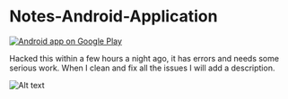 # Notes-Android-Application

<a href="https://play.google.com/store/apps/details?id=com.eugene.androidnotes">
  <img alt="Android app on Google Play"
       src="https://developer.android.com/images/brand/en_app_rgb_wo_60.png" />
</a>

Hacked this within a few hours a night ago, it has errors and needs some serious work.  When I clean and fix all the issues I will add a description. 


![Alt text](https://lh3.googleusercontent.com/UOa7J2heOt9kLchOm54bRTzJWj5APz9RekCApPg_nsRntTmfO7yZ3qYMFyXG_s8vvYw=h900-rw "Preview Home")
